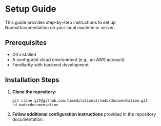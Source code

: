 # Setup Guide

This guide provides step-by-step instructions to set up NadoxDocumentation on your local machine or server.

## Prerequisites

- Git installed
- A configured cloud environment (e.g., an AWS account)
- Familiarity with backend development

## Installation Steps

1. **Clone the repository:**
   ```bash
   git clone git@github.com:timedilationv2/nadoxdocumentation.git
   cd nadoxdocumentation
   ```
2. **Follow additional configuration instructions** provided in the repository documentation.
